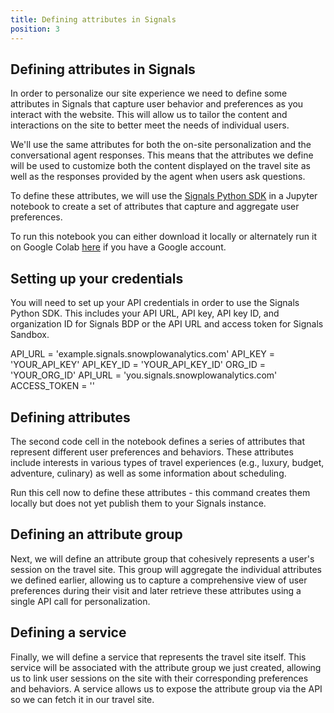 ```yaml
---
title: Defining attributes in Signals
position: 3
---
```



## Defining attributes in Signals

In order to personalize our site experience we need to define some attributes in Signals that capture user behavior and preferences as you interact with the website. This will allow us to tailor the content and interactions on the site to better meet the needs of individual users.

We'll use the same attributes for both the on-site personalization and the conversational agent responses. This means that the attributes we define will be used to customize both the content displayed on the travel site as well as the responses provided by the agent when users ask questions.

To define these attributes, we will use the [Signals Python SDK](https://pypi.org/project/snowplow-signals/) in a Jupyter notebook to create a set of attributes that capture and aggregate user preferences.

To run this notebook you can either download it locally or alternately run it on Google Colab [here](https://colab.research.google.com/github/snowplow/documentation/blob/main/tutorials/signals-bdp/signals.ipynb) if you have a Google account.

## Setting up your credentials

You will need to set up your API credentials in order to use the Signals Python SDK. This includes your API URL, API key, API key ID, and organization ID for Signals BDP or the API URL and access token for Signals Sandbox.

<Tabs groupId="cloud" queryString lazy>
  <TabItem value="bdp" label="BDP" default>

  <CodeBlock language="python">
API_URL = 'example.signals.snowplowanalytics.com'
API_KEY = 'YOUR_API_KEY'
API_KEY_ID = 'YOUR_API_KEY_ID'
ORG_ID = 'YOUR_ORG_ID'
</CodeBlock>
  </TabItem>
  <TabItem value="sandbox" label="Sandbox">
    <CodeBlock language="python">
API_URL = 'you.signals.snowplowanalytics.com'
ACCESS_TOKEN = ''
    </CodeBlock>
  </TabItem>
</Tabs>

## Defining attributes

The second code cell in the notebook defines a series of attributes that represent different user preferences and behaviors. These attributes include interests in various types of travel experiences (e.g., luxury, budget, adventure, culinary) as well as some information about scheduling.

Run this cell now to define these attributes - this command creates them locally but does not yet publish them to your Signals instance.

## Defining an attribute group

Next, we will define an attribute group that cohesively represents a user's session on the travel site. This group will aggregate the individual attributes we defined earlier, allowing us to capture a comprehensive view of user preferences during their visit and later retrieve these attributes using a single API call for personalization.

## Defining a service

Finally, we will define a service that represents the travel site itself. This service will be associated with the attribute group we just created, allowing us to link user sessions on the site with their corresponding preferences and behaviors. A service allows us to expose the attribute group via the API so we can fetch it in our travel site.



